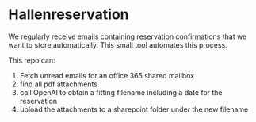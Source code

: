 # Hallenreservation

We regularly receive emails containing reservation confirmations that we want to store automatically. This small tool automates this process.

This repo can:
1. Fetch unread emails for an office 365 shared mailbox
2. find all pdf attachments
3. call OpenAI to obtain a fitting filename including a date for the reservation
4. upload the attachments to a sharepoint folder under the new filename